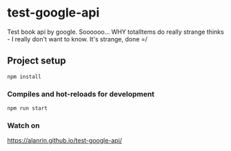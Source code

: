 # test-google-api
Test book api by google.
Soooooo... WHY totalItems do really strange thinks - I really don't want to know. It's strange, done =/

## Project setup
```
npm install
```

### Compiles and hot-reloads for development
```
npm run start
```

### Watch on

https://alanrin.github.io/test-google-api/
